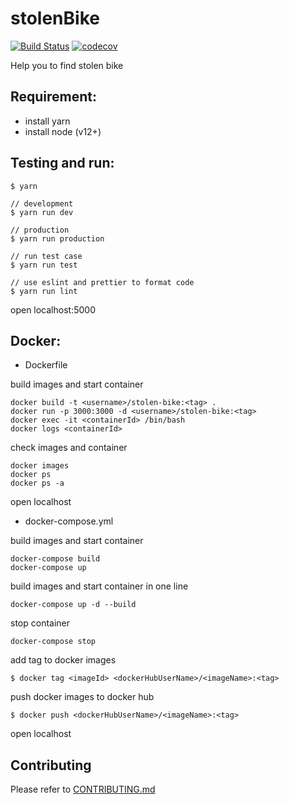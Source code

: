# stolenBike

[![Build Status](https://travis-ci.com/yeukfei02/stolenBike.svg?branch=master)](https://travis-ci.com/yeukfei02/stolenBike)
[![codecov](https://codecov.io/gh/yeukfei02/stolenBike/branch/master/graph/badge.svg)](https://codecov.io/gh/yeukfei02/stolenBike)

Help you to find stolen bike

## Requirement:
 - install yarn
 - install node (v12+)

## Testing and run:
```
$ yarn

// development
$ yarn run dev

// production
$ yarn run production

// run test case
$ yarn run test

// use eslint and prettier to format code
$ yarn run lint
```

open localhost:5000

## Docker:

- Dockerfile

build images and start container
```
docker build -t <username>/stolen-bike:<tag> .
docker run -p 3000:3000 -d <username>/stolen-bike:<tag>
docker exec -it <containerId> /bin/bash
docker logs <containerId>
```

check images and container
```
docker images
docker ps
docker ps -a
```

open localhost

- docker-compose.yml

build images and start container
```
docker-compose build
docker-compose up
```

build images and start container in one line
```
docker-compose up -d --build
```

stop container
```
docker-compose stop
```

add tag to docker images
```
$ docker tag <imageId> <dockerHubUserName>/<imageName>:<tag>
```

push docker images to docker hub
```
$ docker push <dockerHubUserName>/<imageName>:<tag>
```

open localhost

## Contributing

Please refer to [CONTRIBUTING.md](https://github.com/yeukfei02/stolenBike/blob/master/CONTRIBUTING.md)
